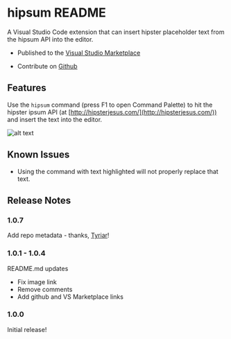 # hipsum README

A Visual Studio Code extension that can insert hipster placeholder text from the hipsum API into the editor.

* Published to the [Visual Studio Marketplace](https://marketplace.visualstudio.com/items?itemName=third774.hipsum)

* Contribute on [Github](https://github.com/third774/vscode-hipsum)

## Features

Use the `hipsum` command (press F1 to open Command Palette) to hit the hipster ipsum API (at [http://hipsterjesus.com/](http://hipsterjesus.com/)) and insert the text into the editor.

![alt text](https://github.com/third774/vscode-hipsum/raw/master/Animation.gif "Functionality Preview")

## Known Issues

* Using the command with text highlighted will not properly replace that text.

## Release Notes

### 1.0.7
Add repo metadata - thanks, [Tyriar](https://github.com/Tyriar)!

### 1.0.1 - 1.0.4

README.md updates
* Fix image link
* Remove comments
* Add github and VS Marketplace links

### 1.0.0

Initial release!